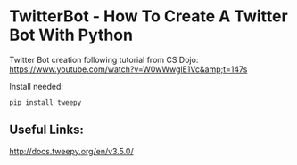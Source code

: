 # TwitterBot - How To Create A Twitter Bot With Python
Twitter Bot creation following tutorial from CS Dojo:  
https://www.youtube.com/watch?v=W0wWwglE1Vc&amp;t=147s
  
  
  
Install needed:
```shell 
pip install tweepy
```

## Useful Links:
http://docs.tweepy.org/en/v3.5.0/
